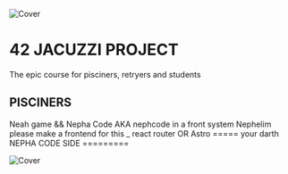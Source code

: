 ![Cover](https://github.com/nephcode/42-nephcode/blob/main/images/ReadmeHeader42.png)

# 42 JACUZZI PROJECT
The epic course for pisciners, retryers and students

## PISCINERS
Neah game && Nepha Code AKA nephcode in a front system Nephelim
please make a frontend for this _ react router OR Astro 
===== your darth NEPHA CODE SIDE =========


![Cover](https://github.com/nephcode/42-nephcode/blob/master/main/ReadmeFooter42.png)
